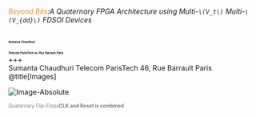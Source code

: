 ###### <span style="color:#e49436">Beyond Bits</span>:A Quaternary FPGA Architecture using Multi-`\(V_t\)` Multi-`\(V_{dd}\)` FDSOI Devices

<div>
<p><span style="font-family:Helvetica Neue; color blue;font-size:0.4em;font-weight:bold"> Sumanta Chaudhuri </b></span></p>
<span style="font-family:Helvetica Neue; color blue;font-size:0.4em;font-weight:bold"> Telecom ParisTech </b></span>
<span style="font-family:Helvetica Neue; color blue;font-size:0.4em; font-weight:bold"> 46, Rue Barrault Paris  </b></span> 
</div>
+++
<div>
Sumanta Chaudhuri
Telecom ParisTech
46, Rue Barrault Paris
</div>
@title[Images]


![Image-Absolute](https://perso.telecom-paristech.fr/chaudhur/tmp/4VL_FF.svg)

<span style="color:gray; font-size:0.7em">Quaternary Flip-Flops<b>CLK and Reset is combined</b></span>

